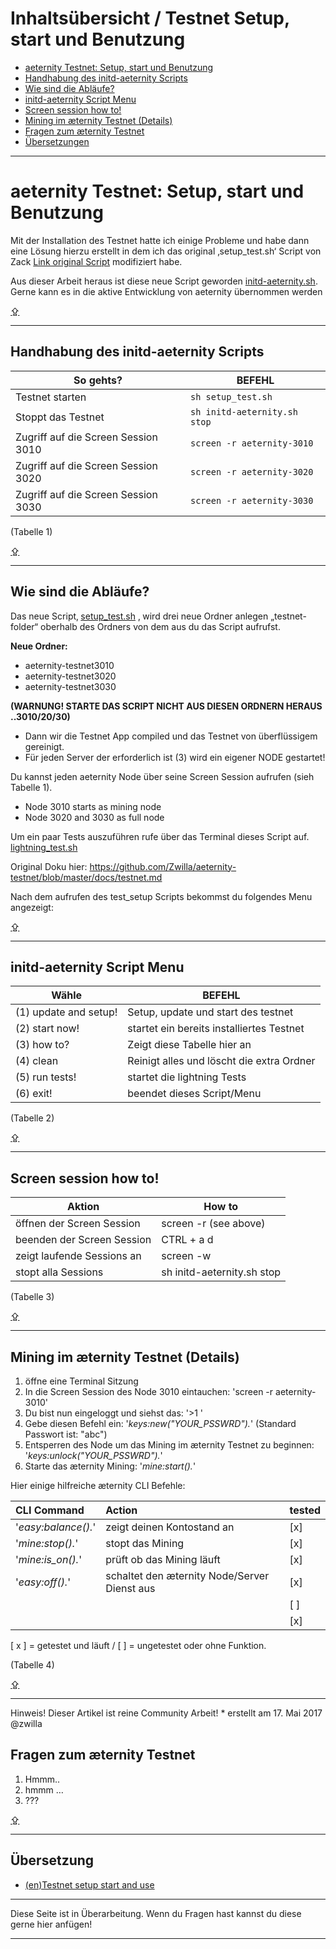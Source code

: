 Inhaltsübersicht / Testnet Setup, start und Benutzung
=====================================================

* [aeternity Testnet: Setup, start und Benutzung](#testnet-setup-start-and-use)
* [Handhabung des initd-aeternity Scripts](#how-to-handle-the-initd-aeternity-script)
* [Wie sind die Abläufe?](#how-it-works)
* [initd-aeternity Script Menu](#initd-aeternity-script-menu)
* [Screen session how to!](#screen-session-how-to)
* [Mining im æternity Testnet (Details)](#mining-on-æternity-testnet-details)
* [Fragen zum æternity Testnet](#questions-about-the-æternity-testnet)
* [Übersetzungen](#translations)

***

# aeternity Testnet: Setup, start und Benutzung

Mit der Installation des Testnet hatte ich einige Probleme und habe dann eine Lösung
hierzu erstellt in dem ich das original ‚setup_test.sh‘ Script von Zack [Link original Script](../../../../aeternity/testnet/blob/master/setup_test.sh) modifiziert habe.

Aus dieser Arbeit heraus ist diese neue Script geworden [initd-aeternity.sh](../../../../Zwilla/aeternity-testnet/blob/master/initd-aeternity.sh). Gerne kann es in die aktive Entwicklung von aeternity übernommen werden

[⇪](#inhaltsübersicht--testnet-setup-start-und-benutzung)
***

## Handhabung des initd-aeternity Scripts

So gehts? | BEFEHL
------------ | -------------
Testnet starten| `sh setup_test.sh`
Stoppt das Testnet | `sh initd-aeternity.sh stop`
Zugriff auf die Screen Session 3010| `screen -r aeternity-3010`
Zugriff auf die Screen Session 3020| `screen -r aeternity-3020`
Zugriff auf die Screen Session 3030| `screen -r aeternity-3030`

(Tabelle 1)

[⇪](#inhaltsübersicht--testnet-setup-start-und-benutzung)
***

## Wie sind die Abläufe?

Das neue Script‚ [setup_test.sh](https://github.com/Zwilla/aeternity-testnet/blob/master/setup_test.sh) ‚
wird drei neue Ordner anlegen „testnet-folder“ oberhalb des Ordners von dem aus du das Script aufrufst.

**Neue Ordner:**

- aeternity-testnet3010
- aeternity-testnet3020
- aeternity-testnet3030

**(WARNUNG! STARTE DAS SCRIPT NICHT AUS DIESEN ORDNERN HERAUS ..3010/20/30)**

 * Dann wir die Testnet App compiled und das Testnet von überflüssigem gereinigt.
 * Für jeden Server der erforderlich ist (3) wird ein eigener NODE gestartet!

 Du kannst jeden aeternity Node über seine Screen Session aufrufen (sieh Tabelle 1).
 * Node 3010 starts as mining node
 * Node 3020 and 3030 as full node

 Um ein paar Tests auszuführen rufe über das Terminal dieses Script auf.
 [lightning_test.sh](https://github.com/Zwilla/aeternity-testnet/blob/master/tests/lightning_test.sh)


  Original Doku hier: https://github.com/Zwilla/aeternity-testnet/blob/master/docs/testnet.md

  Nach dem aufrufen des test_setup Scripts bekommst du folgendes Menu angezeigt:

[⇪](#inhaltsübersicht--testnet-setup-start-und-benutzung)
***

## initd-aeternity Script Menu

Wähle  | BEFEHL
------------ | -------------
 (1) update and setup! | Setup, update und start des testnet
 (2) start now!        | startet ein bereits installiertes Testnet
 (3) how to?           | Zeigt diese Tabelle hier an
 (4) clean             | Reinigt alles und löscht die extra Ordner
 (5) run tests!        | startet die lightning Tests
 (6) exit!             | beendet dieses Script/Menu

(Tabelle 2)

[⇪](#inhaltsübersicht--testnet-setup-start-und-benutzung)
***

## Screen session how to!

  Aktion  | How to
  ------------ | -------------
  öffnen der Screen Session | screen -r (see above)
  beenden der Screen Session | CTRL + a d
  zeigt laufende Sessions an| screen -w
  stopt alla Sessions | sh initd-aeternity.sh stop

(Tabelle 3)

[⇪](#inhaltsübersicht--testnet-setup-start-und-benutzung)
***

## Mining im æternity Testnet (Details)

1. öffne eine Terminal Sitzung
2. In die Screen Session des Node 3010 eintauchen: 'screen -r aeternity-3010'
3. Du bist nun eingeloggt und siehst das: '>1 '
4. Gebe diesen Befehl ein: '*keys:new("YOUR_PSSWRD").*' (Standard Passwort
   ist: "abc")
5. Entsperren des Node um das Mining im æternity Testnet zu beginnen:
   '*keys:unlock("YOUR_PSSWRD").*'
6. Starte das æternity Mining: '*mine:start().*'

Hier einige hilfreiche æternity CLI Befehle:

| CLI Command         | Action                            | tested |
|:--------------------|:----------------------------------|:-------|
| '*easy:balance().*' | zeigt deinen Kontostand an | [x]    |
| '*mine:stop().*'    | stopt das Mining                  | [x]    |
| '*mine:is_on().*'   | prüft ob das Mining läuft            | [x]    |
| '*easy:off().*'     | schaltet den æternity Node/Server Dienst aus            | [x]    |
|                     |                                   | [ ]    |
|                     |                                   | [x]    |

[ x ] = getestet und läuft / [  ] = ungetestet oder ohne Funktion.

(Tabelle 4)

[⇪](#inhaltsübersicht--testnet-setup-start-und-benutzung)
***
Hinweis! Dieser Artikel ist reine Community Arbeit! * erstellt am 17. Mai 2017 @zwilla

## Fragen zum æternity Testnet

1. Hmmm..
2. hmmm …
3. ???

[⇪](#inhaltsübersicht--testnet-setup-start-und-benutzung)

***

## Übersetzung

* [(en)Testnet setup start and use](Testnet-setup-start-and-use)

***
Diese Seite ist in Überarbeitung. Wenn du Fragen hast kannst du diese gerne hier anfügen!
***
